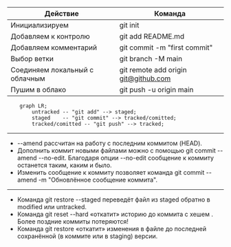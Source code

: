 
Действие | Команда 
--- | ---
Инициализируем | git init
Добавляем к контролю | git add README.md
Добавляем комментарий | git commit -m "first commit"
Выбор ветки | git branch -M main
Соединяем локальный с облачным | git remote add origin git@github.com
Пушим в облако | git push -u origin main

```mermaid
    graph LR;
        untracked -- "git add" --> staged;
        staged    -- "git commit" --> tracked/comitted;
        tracked/comitted -- "git push" --> tracked;

```

---

* --amend рассчитан на работу с последним коммитом (HEAD).
* Дополнить коммит новыми файлами можно с помощью git commit --amend --no-edit. Благодаря опции --no-edit сообщение к коммиту останется таким, каким и было.
* Изменить сообщение к коммиту позволяет команда git commit --amend -m "Обновлённое сообщение коммита".

---

* Команда git restore --staged <file> переведёт файл из staged обратно в modified или untracked.
* Команда git reset --hard <commit hash> «откатит» историю до коммита с хешем <hash>. Более поздние коммиты потеряются!
* Команда git restore <file> «откатит» изменения в файле до последней сохранённой (в коммите или в staging) версии.

